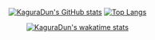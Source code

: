 <div align="center">

[![KaguraDun's GitHub stats](https://github-readme-stats-bay-eight.vercel.app/api?username=KaguraDun&count_private=true&hide=stars&show_icons=true&hide_border=true)](https://github.com/KaguraDun/github-readme-stats)
[![Top Langs](https://github-readme-stats-bay-eight.vercel.app/api/top-langs/?username=KaguraDun&layout=compact&hide_border=true)](https://github.com/KaguraDun/github-readme-stats)
  
[![KaguraDun's wakatime stats](https://github-readme-stats-bay-eight.vercel.app/api/wakatime?username=KaguraDun&hide_border=true&hide_progress=true&custom_title=Wakatime+stats+for+the+last+week)](https://github.com/KaguraDun/github-readme-stats)
  
</div>



